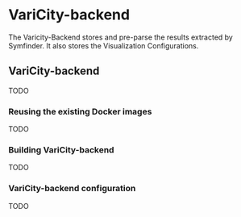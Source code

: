 # VariCity-backend

The Varicity-Backend stores and pre-parse the results extracted by Symfinder. It also stores the Visualization Configurations.

## VariCity-backend

TODO

### Reusing the existing Docker images

TODO

### Building VariCity-backend

TODO

### VariCity-backend configuration

TODO